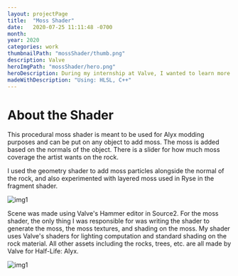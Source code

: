 ```yaml
---
layout: projectPage
title:  "Moss Shader"
date:   2020-07-25 11:11:48 -0700
month: 
year: 2020
categories: work
thumbnailPath: "mossShader/thumb.png"
description: Valve
heroImgPath: "mossShader/hero.png"
heroDescription: During my internship at Valve, I wanted to learn more about shaders in HL Alyx and wrote a procedural moss shader that can get added to any model. This shader was made for personal learning only, and is not used in-game.
madeWithDescription: "Using: HLSL, C++"
---
```

# About the Shader

This procedural moss shader is meant to be used for Alyx modding purposes and can be put on any object to add moss. The moss is added based on the normals of the object. There is a slider for how much moss coverage the artist wants on the rock.

I used the geometry shader to add moss particles alongside the normal of the rock, and also experimented with layered moss used in Ryse in the fragment shader.

![img1](../../../../assets/images/projects/mossShader/moss1.png)

Scene was made using Valve's Hammer editor in Source2. For the moss shader, the only thing I was responsible for was writing the shader to generate the moss, the moss textures, and shading on the moss. My shader uses Valve's shaders for lighting computation and standard shading on the rock material. All other assets including the rocks, trees, etc. are all made by Valve for Half-Life: Alyx.

![img1](../../../../assets/images/projects/mossShader/moss2.png)



[jekyll-docs]: https://jekyllrb.com/docs/home
[jekyll-gh]:   https://github.com/jekyll/jekyll
[jekyll-talk]: https://talk.jekyllrb.com/
[itch-link]: https://faliona6.itch.io/polychicken
[github-link]:https://github.com/faliona6/boba-is-you
[youtube-link]:https://www.youtube.com/watch?v=a0aZystn5YE&feature=youtu.be
[github-download-link]: https://github.com/faliona6/boba-is-you-jar
